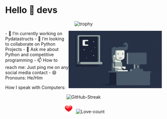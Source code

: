 # Hello 👋 devs

<p align="center">
<img alt =trophy src = "https://github-profile-trophy.vercel.app/?username=Arvind-raj06&theme=dracula">
</p>

<img alt="Night Coding" src="https://raw.githubusercontent.com/AVS1508/AVS1508/master/assets/Night-Coding.gif" align="right"/>
- 🔭 I’m currently working on Pydatastructs
- 👯 I’m looking to collaborate on Python Projects
- 💬 Ask me about Python and competitive programming
- 📫 How to reach me: Just ping me on any social media contact
- 😄 Pronouns: He/Him

How I speak with Computers:



<p align="center">
<img alt =GitHub-Streak src = "https://github-readme-streak-stats.herokuapp.com/?user=Arvind-raj06&theme=tokyonight">
</p>

<p align="center">
<img src="https://github.com/Arvind-raj06/Arvind-raj06/blob/main/Heart.jpg" width=40 height=30>
<img alt = Love-count src="https://profile-counter.glitch.me/Arvind-raj06/count.svg">
</p>
